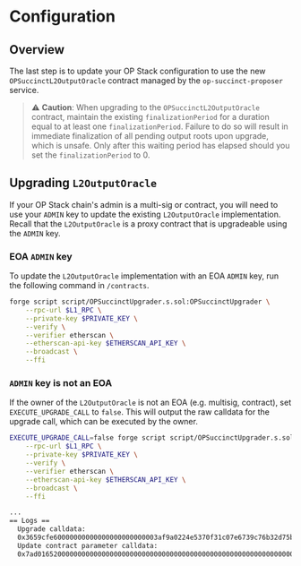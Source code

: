 # Configuration

## Overview

The last step is to update your OP Stack configuration to use the new `OPSuccinctL2OutputOracle` contract managed by the `op-succinct-proposer` service.

> ⚠️ **Caution**: When upgrading to the `OPSuccinctL2OutputOracle` contract, maintain the existing `finalizationPeriod` for a duration equal to at least one `finalizationPeriod`. Failure to do so will result in immediate finalization of all pending output roots upon upgrade, which is unsafe. Only after this waiting period has elapsed should you set the `finalizationPeriod` to 0.

## Upgrading `L2OutputOracle`

If your OP Stack chain's admin is a multi-sig or contract, you will need to use your `ADMIN` key to update the existing `L2OutputOracle` implementation. Recall that the `L2OutputOracle` is a proxy contract that is upgradeable using the `ADMIN` key.

### EOA `ADMIN` key

To update the `L2OutputOracle` implementation with an EOA `ADMIN` key, run the following command in `/contracts`.

```bash
forge script script/OPSuccinctUpgrader.s.sol:OPSuccinctUpgrader \
    --rpc-url $L1_RPC \
    --private-key $PRIVATE_KEY \
    --verify \
    --verifier etherscan \
    --etherscan-api-key $ETHERSCAN_API_KEY \
    --broadcast \
    --ffi
```

### `ADMIN` key is not an EOA

If the owner of the `L2OutputOracle` is not an EOA (e.g. multisig, contract), set `EXECUTE_UPGRADE_CALL` to `false`. This will output the raw calldata for the upgrade call, which can be executed by the owner.

```bash
EXECUTE_UPGRADE_CALL=false forge script script/OPSuccinctUpgrader.s.sol:OPSuccinctUpgrader \
    --rpc-url $L1_RPC \
    --private-key $PRIVATE_KEY \
    --verify \
    --verifier etherscan \
    --etherscan-api-key $ETHERSCAN_API_KEY \
    --broadcast \
    --ffi

...
== Logs ==
  Upgrade calldata:
  0x3659cfe60000000000000000000000003af9a0224e5370f31c07e6739c76b32d75b2d4af
  Update contract parameter calldata:
  0x7ad016520000000000000000000000000000000000000000000000000000000000003b03002d397eaa6f2bd3a873f2b996a6d486eb20774092e68a75471e287084180c133237870c3fe7a735661b52f641bd41c85a886c916a962526533c8c9d17dc08310000000000000000000000003b6041173b80e77f038f3f2c0f9744f04837185e7ca9e1e9829e0e28c934debd1adab0592b4a906d48b01d750ec46c02d09ad833
```
